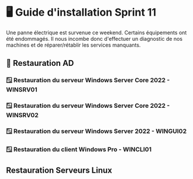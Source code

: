 # 🖥️ Guide d'installation Sprint 11

Une panne électrique est survenue ce weekend. Certains équipements ont été endommagés. Il nous incombe donc d'effectuer un diagnostic de nos machines et de réparer/rétablir les services manquants.

## 📂 Restauration AD

### 🪟 Restauration du serveur Windows Server Core 2022 - WINSRV01

### 🪟 Restauration du serveur Windows Server Core 2022 - WINSRV02

### 🪟 Restauration du serveur Windows Server 2022 - WINGUI02

### 🪟 Restauration du client Windows Pro - WINCLI01

## Restauration Serveurs Linux
